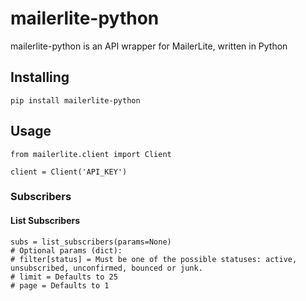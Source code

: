 # mailerlite-python

mailerlite-python is an API wrapper for MailerLite, written in Python

## Installing
```
pip install mailerlite-python
```

## Usage
```
from mailerlite.client import Client

client = Client('API_KEY')
```

### Subscribers

#### List Subscribers
```
subs = list_subscribers(params=None)
# Optional params (dict):
# filter[status] = Must be one of the possible statuses: active, unsubscribed, unconfirmed, bounced or junk.
# limit = Defaults to 25
# page = Defaults to 1
```
